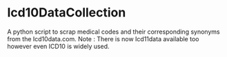 # Icd10DataCollection
A python script to scrap medical codes and their corresponding synonyms from the Icd10data.com.
Note : There is now Icd11data available too however even ICD10 is widely used.

